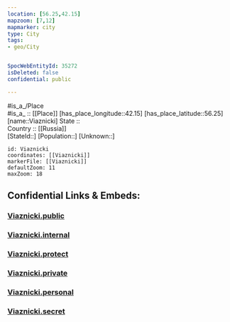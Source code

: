 ```yaml
---
location: [56.25,42.15] 
mapzoom: [7,12] 
mapmarker: city 
type: City
tags:
- geo/City


SpocWebEntityId: 35272
isDeleted: false
confidential: public

---
```

#is_a_/Place  
#is_a_ :: [[Place]] 
[has_place_longitude::42.15] 
[has_place_latitude::56.25] 
[name::Viaznicki] 
State ::  
Country :: [[Russia]]  
[StateId::] 
[Population::] 
[Unknown::] 


```leaflet
id: Viaznicki
coordinates: [[Viaznicki]] 
markerFile: [[Viaznicki]] 
defaultZoom: 11 
maxZoom: 18
```


## Confidential Links & Embeds: 

### [Viaznicki.public](/_public/\Earth\Continent\Europe\Europe~East\Russia\Russia~Central\Vladimir_Oblast\CityViaznicki.public.md) 

### [Viaznicki.internal](/_internal/\Earth\Continent\Europe\Europe~East\Russia\Russia~Central\Vladimir_Oblast\CityViaznicki.internal.md) 

### [Viaznicki.protect](/_protect/\Earth\Continent\Europe\Europe~East\Russia\Russia~Central\Vladimir_Oblast\CityViaznicki.protect.md) 

### [Viaznicki.private](/_private/\Earth\Continent\Europe\Europe~East\Russia\Russia~Central\Vladimir_Oblast\CityViaznicki.private.md) 

### [Viaznicki.personal](/_personal/\Earth\Continent\Europe\Europe~East\Russia\Russia~Central\Vladimir_Oblast\CityViaznicki.personal.md) 

### [Viaznicki.secret](/_secret/\Earth\Continent\Europe\Europe~East\Russia\Russia~Central\Vladimir_Oblast\CityViaznicki.secret.md)

